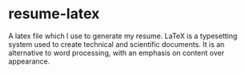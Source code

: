 # resume-latex
A latex file which I use to generate my resume.
LaTeX is a typesetting system used to create technical and scientific documents. It is an alternative to word processing, with an emphasis on content over appearance.

